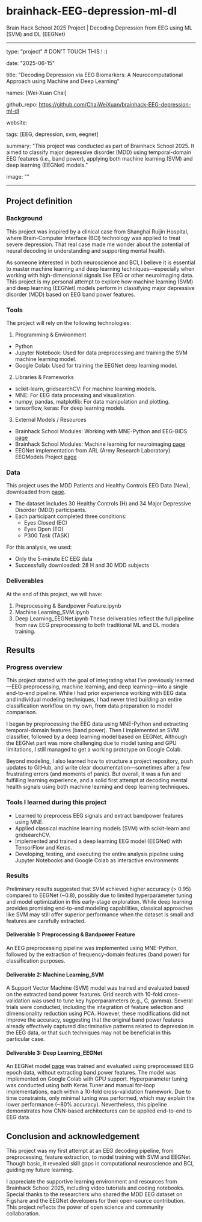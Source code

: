 # brainhack-EEG-depression-ml-dl
Brain Hack School 2025 Project | Decoding Depression from EEG using ML (SVM) and DL (EEGNet) 

---
type: "project" # DON'T TOUCH THIS ! :)

date: "2025-06-15"

title: "Decoding Depression via EEG Biomarkers: A Neurocomputational Approach using Machine and Deep Learning"

names: [Wei-Xuan Chai]

github_repo: https://github.com/ChaiWeiXuan/brainhack-EEG-depression-ml-dl

website:

tags: [EEG, depression, svm, eegnet]

summary: "This project was conducted as part of Brainhack School 2025. It aimed to classify major depressive disorder (MDD) using temporal-domain EEG features (i.e., band power), applying both machine learning (SVM) and deep learning (EEGNet) models."

image: ""

---

## Project definition

### Background

This project was inspired by a clinical case from Shanghai Ruijin Hospital, where Brain-Computer Interface (BCI) technology was applied to treat severe depression. That real case made me wonder about the potential of neural decoding in understanding and supporting mental health.

As someone interested in both neuroscience and BCI, I believe it is essential to master machine learning and deep learning techniques—especially when working with high-dimensional signals like EEG or other neuroimaging data. This project is my personal attempt to explore how machine learning (SVM) and deep learning (EEGNet) models perform in classifying major depressive disorder (MDD) based on EEG band power features.


### Tools

The project will rely on the following technologies:

1. Programming & Environment
- Python
- Jupyter Notebook: Used for data preprocessing and training the SVM machine learning model.
- Google Colab: Used for training the EEGNet deep learning model.

2. Libraries & Frameworks
- scikit-learn, gridsearchCV: For machine learning models.
- MNE: For EEG data processing and visualization.
- numpy, pandas, matplotlib: For data manipulation and plotting.
- tensorflow, keras: For deep learning models.

3. External Models / Resources
- Brainhack School Modules: Working with MNE-Python and EEG-BIDS [page](https://school-brainhack.github.io/modules/mne_python/)
- Brainhack School Modules: Machine learning for neuroimaging [page](https://school-brainhack.github.io/modules/machine_learning_neuroimaging/)
- EEGNet implementation from ARL (Army Research Laboratory) EEGModels Project [page](https://github.com/vlawhern/arl-eegmodels)


### Data
This project uses the MDD Patients and Healthy Controls EEG Data (New), downloaded from [page](https://figshare.com/articles/dataset/EEG_Data_New/4244171/2).
- The dataset includes 30 Healthy Controls (H) and 34 Major Depressive Disorder (MDD) participants.
- Each participant completed three conditions:
  - Eyes Closed (EC)
  - Eyes Open (EO)
  - P300 Task (TASK)

For this analysis, we used:
- Only the 5-minute EC EEG data
- Successfully downloaded: 28 H and 30 MDD subjects


### Deliverables

At the end of this project, we will have:
1. Preprocessing & Bandpower Feature.ipynb
2. Machine Learning_SVM.ipynb
3. Deep Learning_EEGNet.ipynb
These deliverables reflect the full pipeline from raw EEG preprocessing to both traditional ML and DL models training.


## Results

### Progress overview

This project started with the goal of integrating what I’ve previously learned—EEG preprocessing, machine learning, and deep learning—into a single end-to-end pipeline. While I had prior experience working with EEG data and individual modeling techniques, I had never tried building an entire classification workflow on my own, from data preparation to model comparison.

I began by preprocessing the EEG data using MNE-Python and extracting temporal-domain features (band power). Then I implemented an SVM classifier, followed by a deep learning model based on EEGNet. Although the EEGNet part was more challenging due to model tuning and GPU limitations, I still managed to get a working prototype on Google Colab.

Beyond modeling, I also learned how to structure a project repository, push updates to GitHub, and write clear documentation—sometimes after a few frustrating errors (and moments of panic). But overall, it was a fun and fulfilling learning experience, and a solid first attempt at decoding mental health signals using both machine learning and deep learning techniques.


### Tools I learned during this project

- Learned to preprocess EEG signals and extract bandpower features using MNE.
- Applied classical machine learning models (SVM) with scikit-learn and gridsearchCV.
- Implemented and trained a deep learning EEG model (EEGNet) with TensorFlow and Keras.
- Developing, testing, and executing the entire analysis pipeline using Jupyter Notebooks and Google Colab as interactive environments


### Results

Preliminary results suggested that SVM achieved higher accuracy (> 0.95) compared to EEGNet (~0.8), possibly due to limited hyperparameter tuning and model optimization in this early-stage exploration. While deep learning provides promising end-to-end modeling capabilities, classical approaches like SVM may still offer superior performance when the dataset is small and features are carefully extracted.


#### Deliverable 1: Preprocessing & Bandpower Feature

An EEG preprocessing pipeline was implemented using MNE-Python, followed by the extraction of frequency-domain features (band power) for classification purposes.


#### Deliverable 2: Machine Learning_SVM

A Support Vector Machine (SVM) model was trained and evaluated based on the extracted band power features. Grid search with 10-fold cross-validation was used to tune key hyperparameters (e.g., C, gamma). Several trials were conducted, including the integration of feature selection and dimensionality reduction using PCA. However, these modifications did not improve the accuracy, suggesting that the original band power features already effectively captured discriminative patterns related to depression in the EEG data, or that such techniques may not be beneficial in this particular case.


#### Deliverable 3: Deep Learning_EEGNet

An EEGNet model [page](https://github.com/vlawhern/arl-eegmodels) was trained and evaluated using preprocessed EEG epoch data, without extracting band power features. The model was implemented on Google Colab with GPU support. Hyperparameter tuning was conducted using both Keras Tuner and manual for-loop implementations, each within a 10-fold cross-validation framework. Due to time constraints, only minimal tuning was performed, which may explain the lower performance (~80% accuracy). Nevertheless, this pipeline demonstrates how CNN-based architectures can be applied end-to-end to EEG data.



## Conclusion and acknowledgement

This project was my first attempt at an EEG decoding pipeline, from preprocessing, feature extraction, to model training with SVM and EEGNet. Though basic, it revealed skill gaps in computational neuroscience and BCI, guiding my future learning.

I appreciate the supportive learning environment and resources from Brainhack School 2025, including video tutorials and coding notebooks. Special thanks to the researchers who shared the MDD EEG dataset on Figshare and the EEGNet developers for their open-source contribution. This project reflects the power of open science and community collaboration.
